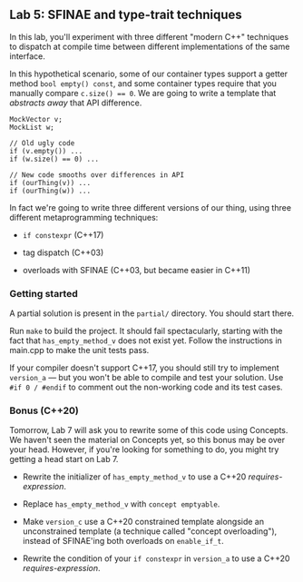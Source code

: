 ## Lab 5: SFINAE and type-trait techniques

In this lab, you'll experiment with three different "modern C++" techniques
to dispatch at compile time between different implementations of the
same interface.

In this hypothetical scenario, some of our container types support
a getter method `bool empty() const`, and some container types
require that you manually compare `c.size() == 0`.
We are going to write a template that _abstracts away_ that API difference.

    MockVector v;
    MockList w;

    // Old ugly code
    if (v.empty()) ...
    if (w.size() == 0) ...

    // New code smooths over differences in API
    if (ourThing(v)) ...
    if (ourThing(w)) ...

In fact we're going to write three different versions of our thing,
using three different metaprogramming techniques:

- `if constexpr` (C++17)

- tag dispatch (C++03)

- overloads with SFINAE (C++03, but became easier in C++11)


### Getting started

A partial solution is present in the `partial/` directory.
You should start there.

Run `make` to build the project. It should fail spectacularly,
starting with the fact that `has_empty_method_v` does not exist yet.
Follow the instructions in main.cpp to make the unit tests pass.

If your compiler doesn't support C++17, you should still try
to implement `version_a` — but you won't be able to compile and test
your solution. Use `#if 0 / #endif` to comment out the non-working
code and its test cases.


### Bonus (C++20)

Tomorrow, Lab 7 will ask you to rewrite some of this code using Concepts.
We haven't seen the material on Concepts yet, so this bonus may be
over your head. However, if you're looking for something to do, you
might try getting a head start on Lab 7.

- Rewrite the initializer of `has_empty_method_v` to use a C++20
    _requires-expression_.

- Replace `has_empty_method_v` with `concept emptyable`.

- Make `version_c` use a C++20 constrained template alongside an
    unconstrained template (a technique called "concept overloading"),
    instead of SFINAE'ing both overloads on `enable_if_t`.

- Rewrite the condition of your `if constexpr` in `version_a`
    to use a C++20 _requires-expression_.
